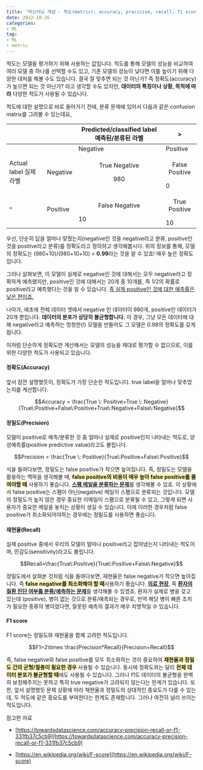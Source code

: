 ```yaml
---
title: '머신러닝 개념 - 척도(metric): accuracy, precision, recall, f1 score'
date: 2022-10-26
categories:
- ML
tag:
- ML
- metric
---
```


척도는 모델을 평가하기 위해 사용하는 값입니다. 척도를 통해 모델의 성능을 비교하여 여러 모델 중 하나를 선택할 수도 있고, 기존 모델의 성능이 낮다면 이를 높이기 위해 다양한 대처를 해볼 수도 있습니다. 결국 잘 맞추면 되는 것 아닌가? 즉 정확도(accuracy)가 높으면 되는 것 아닌가? 라고 생각할 수도 있지만, **데이터의 특징이나 상황, 목적에 따라** 다양한 척도가 사용될 수 있습니다.

척도에 대한 설명으로 바로 들어가기 전에, 분류 문제에 있어서 다음과 같은 confusion matrix를 그려볼 수 있는데요,

|  |    | Predicted/classified label   예측된/분류된 라벨 |>|
| --- | --- | --- | --- |
|     |     | Negative | Positive |
|Actual label   실제 라벨| Negative | <p style="text-align: center;">True Negative</p> <p style="text-align: center;">980</p>| <p style="text-align: center;">False Positive</p>0 |
|^                     |Positive | <p style="text-align: center;">False Negative</p> 10 | <p style="text-align: center;">True Positive</p> 10 |

우선, 단순히 답을 얼마나 맞췄는지(negative인 것을 negative라고 분류, positive인 것을 positive라고 분류)를 정확도라고 정의하고 생각해봅시다. 위의 정보를 통해, 모델의 정확도는 (980+10)/(980+10+10) = **0.99**라는 것을 알 수 있죠! 매우 높은 정확도입니다.

그러나 살펴보면, 이 모델이 실제로 negative인 것에 대해서는 모두 negative라고 정확하게 예측했지만, positive인 것에 대해서는 20개 중 10개를, 즉 1/2의 확률로 positive라고 예측했다는 것을 알 수 있습니다. <u>즉 실제 positive인 것에 대한 예측률은 낮은 편이죠.</u>

나아가, 애초에 전체 데이터 셋에서 negative 인 데이터이 980개, positive인 데이터가 20개 뿐입니다. **데이터의 분포가 상당히 불균형합니다.** 이 경우, 그냥 모든 데이터에 대해 negative라고 예측하는 멍청한(!) 모델을 만들어도 그 모델은 0.98의 정확도를 갖게 됩니다. 

이처럼 단순하게 정확도만 계산해서는 모델의 성능을 제대로 평가할 수 없으므로, 이를 위한 다양한 척도가 사용되고 있습니다.

#### 정확도(Accuracy)

앞서 잠깐 설명했듯이, 정확도가 가장 단순한 척도입니다. true label을 얼마나 맞추었는지를 계산합니다.

$$Accuracy = \frac{True \: Positive+True \: Negative}{True\:Positive+False\:Positive+True\:Negative+False\:Negative}$$

#### 정밀도(Precision)

모델이 positive로 예측/분류한 것 중 얼마나 실제로 positive인지 나타내는 척도로, 양성예측률(positive predictive value)라고도 불립니다.

$$Precision = \frac{True \: Positive}{True\:Positive+False\:Positive}$$

식을 들여다보면, 정밀도는 false positive가 작으면 높아집니다. 즉, 정밀도는 모델을 활용하는 맥락을 생각해볼 때, <strong><span style="background-color: #fff5b1">false positive의 비용이 매우 높아 false positive를 줄여야할 때</span></strong> 사용하기 좋습니다. <u><strong>스팸 메일을 분류하는 문제</strong></u>를 생각해볼 수 있죠. 이 상황에서 false positive는 스팸이 아닌(negative) 메일이 스팸으로 분류되는 것입니다. 모델의 정밀도가 높지 않은 경우 중요한 이메일이 스팸으로 분류될 수 있고, 그렇게 되면 사용자가 중요한 메일을 놓치는 상황이 생길 수 있습니다. 이에 이러한 경우처럼 false positive가 최소화되어야하는 경우에는 정밀도를 사용하면 좋습니다.

#### 재현율(Recall)

실제 positive 중에서 우리의 모델이 얼마나 positive라고 잡아냈는지 나타내는 척도이며, 민감도(sensitivity)라고도 불립니다.

$$Recall=\frac{True\:Positive}{True\:Positive+False\:Negative}$$

정밀도에서 살펴본 것처럼 식을 들여다보면, 재현율은 false negative가 작으면 높아집니다. 즉 <strong><span style="background-color: #fff5b1">false negative를 최소화해야 할 때</span></strong>사용하기 좋습니다. <u><strong>의료 현장</strong></u>, 즉 <u><strong>환자의 질환 진단 여부를 분류/예측하는 문제</u></strong>를 생각해볼 수 있겠죠. 환자가 실제로 병을 갖고 있는데 (positive), 병이 없는 것으로 분류/예측되는 경우로, 만약 해당 병이 빠른 조치가 필요한 종류의 병이었다면, 잘못된 예측의 결과가 매우 치명적일 수 있습니다. 

#### F1 score

F1 score는 정밀도와 재현율을 함께 고려한 척도입니다.

$$F1=2\times \frac{Precision*Recall}{Precision+Recall}$$

즉, false negative와 false positive를 모두 최소화하는 것이 중요하여 <strong><span style="background-color: #fff5b1">재현율과 정밀도 간의 균형/절충이 필요한 경우</span></strong> 사용될 수 있습니다. 동시에 정확도와는 달리 <strong><span style="background-color: #fff5b1">전체 데이터 분포가 불균형할 때</span></strong>에도 사용될 수 있습니다. 그러나 f1도 데이터의 불균형을 완벽히 보정해주지는 못하고 특히 true negative가 고려되지 않는다는 한계가 있습니다. 또한, 앞서 설명했듯 문제 상황에 따라 재현율과 정밀도의 상대적인 중요도가 다를 수 있는데, 두 척도에 같은 중요도를 부여한다는 한계도 존재합니다. 그러나 여전히 널리 쓰이는 척도입니다.

참고한 자료

- [https://towardsdatascience.com/accuracy-precision-recall-or-f1-331fb37c5cb9](https://towardsdatascience.com/accuracy-precision-recall-or-f1-331fb37c5cb9)

- [https://en.wikipedia.org/wiki/F-score](https://en.wikipedia.org/wiki/F-score)

